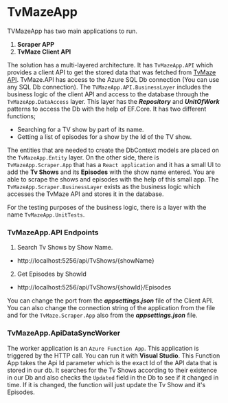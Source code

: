 # TvMazeApp

TVMazeApp has two main applications to run.

1. **Scraper APP**
2. **TvMaze Client API**

The solution has a multi-layered architecture.
It has `TvMazeApp.API` which provides a client API to get the stored data that was fetched
from [TvMaze API](https://www.tvmaze.com/api). TvMaze.API has access to the Azure SQL Db connection (You can use
any SQL Db connection). The `TVMazeApp.API.BusinessLayer` includes the business logic of the client API and
access to the database through the `TvMazeApp.DataAccess` layer. This layer has the **_Repository_** and **_UnitOfWork_**
patterns to access the Db with the help of EF.Core. It has two different functions;

* Searching for a TV show by part of its name.
* Getting a list of episodes for a show by the Id of the TV show.

The entities that are needed to create the DbContext models are placed on the `TvMazeApp.Entity` layer. On the other
side, there is `TvMazeApp.Scraper.App` that has a `React application` and it has a small UI to add the **Tv Shows** 
and its **Episodes** with the show name entered. You are able to scrape the shows and episodes with the help of this small app.
The `TvMazeApp.Scraper.BusinessLayer` exists as the business logic which accesses the TvMaze API and stores it in the database.


For the testing purposes of the business logic, there is a layer with the name `TvMazeApp.UnitTests`.

### TvMazeApp.API Endpoints

1) Search Tv Shows by Show Name.
- http://localhost:5256/api/TvShows/{showName}

2) Get Episodes by ShowId
- http://localhost:5256/api/TvShows/{showId}/Episodes

You can change the port from the **_appsettings.json_** file of the Client API. You can also change the connection string
of the application from the file and for the `TvMaze.Scraper.App` also from the **_appsettings.json_** file. 

### TvMazeApp.ApiDataSyncWorker

The worker application is an `Azure Function App`. This application is triggered by the HTTP call. You can run it with **Visual Studio**.
This Function App takes the Api Id parameter which is the exact Id of the API data that is stored in our db. It searches for the Tv Shows
according to their existence in our Db and also checks the `Updated` field in the Db to see if it changed in time. If it is changed, the function will just update the Tv Show and it's Episodes.
